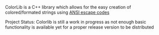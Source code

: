 ColorLib is a C++ library which allows for the easy creation of colored/formated strings using [ANSI escape codes](https://en.wikipedia.org/wiki/ANSI_escape_code)

Project Status:
Colorlib is still a work in progress as not enough basic functionality is available yet for a proper release version to be distributed 
